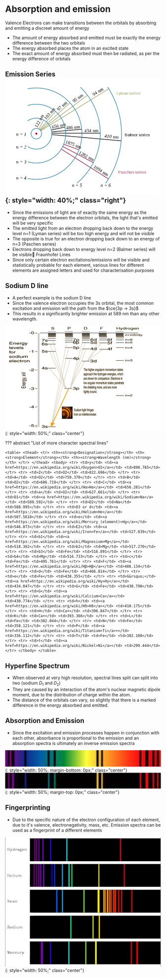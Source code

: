 # Absorption and emission

Valence Electrons can make transitions between the orbitals by absorbing and emitting a discreet amount of energy

* The amount of energy absorbed and emitted must be exactly the energy difference between the two orbitals
* The energy absorbed places the atom in an excited state
* The exact amount of energy absorbed must then be radiated, as per the energy difference of orbitals

## Emission Series ![!2.1](4.1.png){: style="width: 40%;" class="right"}

* Since the emissions of light are of exactly the same energy as the energy difference between the electron orbitals, the light that's emitted will be very specific
* The emitted light from an electron dropping back down to the energy level n=1 (Lyman series) will be too high energy and will not be visible
*  The opposite is true for an electron dropping back down to an energy of n=3 (Paschen series)
* Electrons dropping back down to energy level n=2 (Balmer series) will be visible
Fraunhofer Lines
* Since only certain electron excitations/emissions will be visible and statistically probable for each element, various lines for different elements are assigned letters and used for characterisation purposes

## Sodium D line

* A perfect example is the sodium D line
* Since the valence electron occupies the 3s orbital, the most common excitation and emission will the path from the $\ce{3p -> 3s}$
* This results in a  significantly brighter emission at 589 nm than any other wavelength.

![!2.1](4.2.png){: style="width: 50%;" class="center"}

??? abstract "List of more character spectral lines"
	
	<table> <thead> <tr> <th><strong>Designation</strong></th> <th><strong>Element</strong></th> <th><strong>Wavelength (nm)</strong></th> </tr> </thead> <tbody> <tr> <td>y</td> <td><a href=https://en.wikipedia.org/wiki/Oxygen>O2</a></td> <td>898.765</td> </tr> <tr> <td>Z</td> <td>O2</td> <td>822.696</td> </tr> <tr> <td>A</td> <td>O2</td> <td>759.370</td> </tr> <tr> <td>B</td> <td>O2</td> <td>686.719</td> </tr> <tr> <td>C</td> <td><a href=https://en.wikipedia.org/wiki/Hα>Hα</a></td> <td>656.281</td> </tr> <tr> <td>a</td> <td>O2</td> <td>627.661</td> </tr> <tr> <td>D1</td> <td><a href=https://en.wikipedia.org/wiki/Sodium>Na</a></td> <td>589.592</td> </tr> <tr> <td>D2</td> <td>Na</td> <td>588.995</td> </tr> <tr> <td>D3 or d</td> <td><a href=https://en.wikipedia.org/wiki/Helium>He</a></td> <td>587.5618</td> </tr> <tr> <td>e</td> <td><a href=https://en.wikipedia.org/wiki/Mercury_(element)>Hg</a></td> <td>546.073</td> </tr> <tr> <td>E2</td> <td><a href=https://en.wikipedia.org/wiki/Iron>Fe</a></td> <td>527.039</td> </tr> <tr> <td>b1</td> <td><a href=https://en.wikipedia.org/wiki/Magnesium>Mg</a></td> <td>518.362</td> </tr> <tr> <td>b2</td> <td>Mg</td> <td>517.270</td> </tr> <tr> <td>b3</td> <td>Fe</td> <td>516.891</td> </tr> <tr> <td>b4</td> <td>Mg</td> <td>516.733</td> </tr> <tr> <td>c</td> <td>Fe</td> <td>495.761</td> </tr> <tr> <td>F</td> <td><a href=https://en.wikipedia.org/wiki/Hβ>Hβ</a></td> <td>486.134</td> </tr> <tr> <td>d</td> <td>Fe</td> <td>466.814</td> </tr> <tr> <td>e</td> <td>Fe</td> <td>438.355</td> </tr> <tr> <td>G&rsquo;</td> <td><a href=https://en.wikipedia.org/wiki/Hγ>Hγ</a></td> <td>434.047</td> </tr> <tr> <td>G</td> <td>Fe</td> <td>430.790</td> </tr> <tr> <td>G</td> <td><a href=https://en.wikipedia.org/wiki/Calcium>Ca</a></td> <td>430.774</td> </tr> <tr> <td>h</td> <td><a href=https://en.wikipedia.org/wiki/Hδ>Hδ</a></td> <td>410.175</td> </tr> <tr> <td>H</td> <td>Ca+</td> <td>396.847</td> </tr> <tr> <td>K</td> <td>Ca+</td> <td>393.366</td> </tr> <tr> <td>L</td> <td>Fe</td> <td>382.044</td> </tr> <tr> <td>N</td> <td>Fe</td> <td>358.121</td> </tr> <tr> <td>P</td> <td><a href=https://en.wikipedia.org/wiki/Titanium>Ti</a>+</td> <td>336.112</td> </tr> <tr> <td>T</td> <td>Fe</td> <td>302.108</td> </tr> <tr> <td>t</td> <td><a href=https://en.wikipedia.org/wiki/Nickel>Ni</a></td> <td>299.444</td> </tr> </tbody> </table>


## Hyperfine Spectrum

* When observed at very high resolution, spectral lines split can split into two (sodium $D_1$  and $D_2$)
* They are caused by an interaction of the atom's nuclear magnetic dipole moment, due to the distribution of charge within the atom.
* The distance of the orbitals can vary, so slightly that there is a marked difference in the energy absorbed and emitted.

## Absorption and Emission

* Since the excitation and emission processes happen in conjunction with each other, absorbance is proportional to the emission and an absorption spectra is ultimately an inverse emission spectra

![!2.1](4.3.png){: style="width: 50%; margin-bottom: 0px;" class="center"}
![!2.1](4.4.png){: style="width: 50%; margin-top: 0px;" class="center"}




## Fingerprinting

* Due to the specific nature of the electron configuration of each element, due to it's valence, electronegativity, mass, etc. Emission spectra can be used as a fingerprint of a different elements 

![!2.1](4.5.png){: style="width: 50%;" class="center"}






